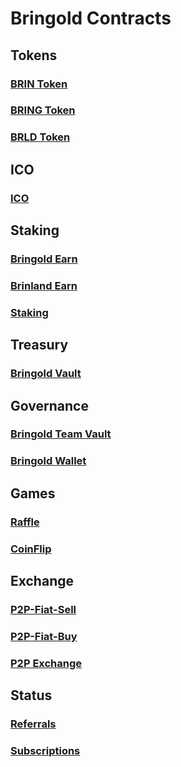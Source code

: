 # Bringold Contracts

## Tokens
### [BRIN Token](https://polygonscan.com/address/0xBC0b7dE316f4E57C677370CCD3A36697D6Fc5De2)
### [BRING Token](https://polygonscan.com/address/0xb67b696a7F55a52723D80f62bb5F8532aBdBc674)
### [BRLD Token](https://polygonscan.com/address/0x09A89F63023Ac7EA03C8E8810A95E19eF150E2f2)

## ICO
### [ICO](https://polygonscan.com/address/0xEB67BD000Bad13b9b6c6899ac91330E803cB8FA5)

## Staking
### [Bringold Earn](https://polygonscan.com/address/0x5D94A566b464FC9AD7aBE3913d6223e64D0ea00B)
### [Brinland Earn](https://polygonscan.com/address/0x92c718af92a6bc45E90fBBF1D87e706551c45C8f)
### [Staking](https://polygonscan.com/address/0x25cFE3147062459b6fd70ceCeA6F8e334a00fcf3)


## Treasury
### [Bringold Vault](https://polygonscan.com/address/0x6AeC9c889Cb847372A4e210e8cE8128bC3Cd79DF)

## Governance
### [Bringold Team Vault](https://polygonscan.com/address/0x5b7cd03afA07c2211d5ce43e0D896Ca27786F4FC)
### [Bringold Wallet](https://polygonscan.com/address/0x901B903CdbB3a862bAa3cbb24855C50900D740A0)

## Games
### [Raffle](https://polygonscan.com/address/0xC42031c995C85FF1f2e9C09a9d32831e2Dd8C5A0)
### [CoinFlip](https://polygonscan.com/address/0x0593090c1Dda457fDe7011Bda7E6e7257EE98EBd)

## Exchange
### [P2P-Fiat-Sell](https://polygonscan.com/address/0xb83bCA22F8BdF095761bc484aDd45b1e961B1506)
### [P2P-Fiat-Buy](https://polygonscan.com/address/0x1e06b4795Fd26f4AB316DeC770ED873d225C8088)
### [P2P Exchange](https://polygonscan.com/address/0x94D499A78249fD81F477030026a55f8F2E0Db8c8)

## Status
### [Referrals](https://polygonscan.com/address/0xb616d567C8Ad765a54e33DA38D715f34920FfC32)
### [Subscriptions](https://polygonscan.com/address/0x01924E39142F48525Dd0d269002D0474cC41205D)
